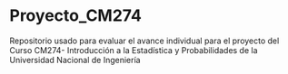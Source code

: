 # Proyecto_CM274
Repositorio usado para evaluar el avance individual para el proyecto del Curso CM274- Introducción a la Estadística y Probabilidades de la Universidad Nacional de Ingeniería
